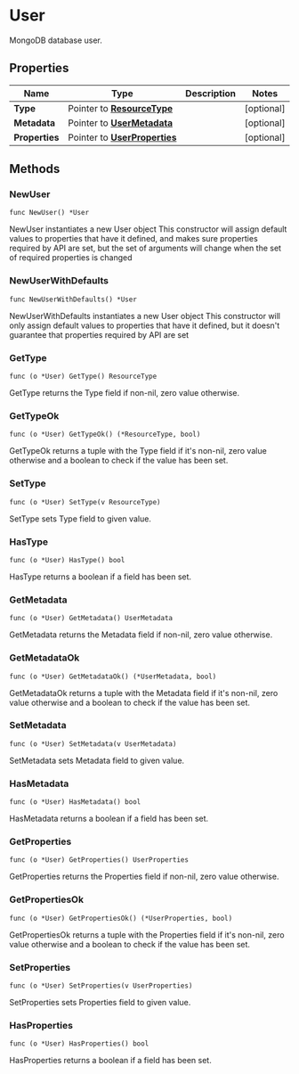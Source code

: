 # User

MongoDB database user.


## Properties

|Name | Type | Description | Notes|
|------------ | ------------- | ------------- | -------------|
|**Type** | Pointer to [**ResourceType**](ResourceType.md) |  | [optional] |
|**Metadata** | Pointer to [**UserMetadata**](UserMetadata.md) |  | [optional] |
|**Properties** | Pointer to [**UserProperties**](UserProperties.md) |  | [optional] |

## Methods

### NewUser

`func NewUser() *User`

NewUser instantiates a new User object
This constructor will assign default values to properties that have it defined,
and makes sure properties required by API are set, but the set of arguments
will change when the set of required properties is changed

### NewUserWithDefaults

`func NewUserWithDefaults() *User`

NewUserWithDefaults instantiates a new User object
This constructor will only assign default values to properties that have it defined,
but it doesn't guarantee that properties required by API are set

### GetType

`func (o *User) GetType() ResourceType`

GetType returns the Type field if non-nil, zero value otherwise.

### GetTypeOk

`func (o *User) GetTypeOk() (*ResourceType, bool)`

GetTypeOk returns a tuple with the Type field if it's non-nil, zero value otherwise
and a boolean to check if the value has been set.

### SetType

`func (o *User) SetType(v ResourceType)`

SetType sets Type field to given value.

### HasType

`func (o *User) HasType() bool`

HasType returns a boolean if a field has been set.

### GetMetadata

`func (o *User) GetMetadata() UserMetadata`

GetMetadata returns the Metadata field if non-nil, zero value otherwise.

### GetMetadataOk

`func (o *User) GetMetadataOk() (*UserMetadata, bool)`

GetMetadataOk returns a tuple with the Metadata field if it's non-nil, zero value otherwise
and a boolean to check if the value has been set.

### SetMetadata

`func (o *User) SetMetadata(v UserMetadata)`

SetMetadata sets Metadata field to given value.

### HasMetadata

`func (o *User) HasMetadata() bool`

HasMetadata returns a boolean if a field has been set.

### GetProperties

`func (o *User) GetProperties() UserProperties`

GetProperties returns the Properties field if non-nil, zero value otherwise.

### GetPropertiesOk

`func (o *User) GetPropertiesOk() (*UserProperties, bool)`

GetPropertiesOk returns a tuple with the Properties field if it's non-nil, zero value otherwise
and a boolean to check if the value has been set.

### SetProperties

`func (o *User) SetProperties(v UserProperties)`

SetProperties sets Properties field to given value.

### HasProperties

`func (o *User) HasProperties() bool`

HasProperties returns a boolean if a field has been set.



